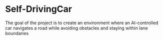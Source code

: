# Self-DrivingCar
The goal of the project is to create an environment where an AI-controlled car navigates a road while avoiding obstacles and staying within lane boundaries
